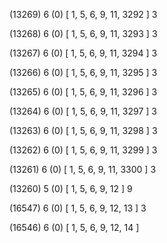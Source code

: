 (13269) 6 (0) [ 1, 5, 6, 9, 11, 3292 ] 3 


(13268) 6 (0) [ 1, 5, 6, 9, 11, 3293 ] 3 


(13267) 6 (0) [ 1, 5, 6, 9, 11, 3294 ] 3 


(13266) 6 (0) [ 1, 5, 6, 9, 11, 3295 ] 3 


(13265) 6 (0) [ 1, 5, 6, 9, 11, 3296 ] 3 


(13264) 6 (0) [ 1, 5, 6, 9, 11, 3297 ] 3 


(13263) 6 (0) [ 1, 5, 6, 9, 11, 3298 ] 3 


(13262) 6 (0) [ 1, 5, 6, 9, 11, 3299 ] 3 


(13261) 6 (0) [ 1, 5, 6, 9, 11, 3300 ] 3 


(13260) 5 (0) [ 1, 5, 6, 9, 12 ] 9 


(16547) 6 (0) [ 1, 5, 6, 9, 12, 13 ] 3 


(16546) 6 (0) [ 1, 5, 6, 9, 12, 14 ]  

